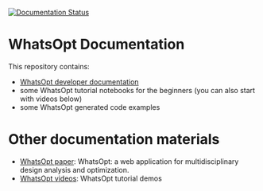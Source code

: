 [![Documentation Status](https://readthedocs.org/projects/whatsopt/badge/?version=latest)](https://whatsopt.readthedocs.io/en/latest/?badge=latest)

# WhatsOpt Documentation

This repository contains: 

* [WhatsOpt developer documentation](https://whatsopt.readthedocs.io) 
* some WhatsOpt tutorial notebooks for the beginners (you can also start with videos below)
* some WhatsOpt generated code examples

# Other documentation materials

* [WhatsOpt paper](https://www.researchgate.net/publication/333806928_WhatsOpt_a_web_application_for_multidisciplinary_design_analysis_and_optimization): WhatsOpt: a web application for multidisciplinary design analysis and optimization.
* [WhatsOpt videos](https://www.youtube.com/playlist?list=PLhWP4LJdKyGcFZyvsNLU4s2_sdmTSGVeo): WhatsOpt tutorial demos
